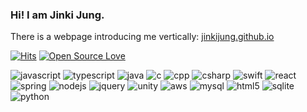 ### Hi! I am Jinki Jung.

There is a webpage introducing me vertically: [jinkijung.github.io](http://jinkijung.github.io/)

<!--
**JinkiJung/jinkijung** is a ✨ _special_ ✨ repository because its `README.md` (this file) appears on your GitHub profile.

Here are some ideas to get you started:
- 🔭 I’m currently working on ...
- 🌱 I’m currently learning ...
- 👯 I’m looking to collaborate on ...
- 🤔 I’m looking for help with ...
- 💬 Ask me about ...
- 📫 How to reach me: ...
- 😄 Pronouns: ...
- ⚡ Fun fact: ...
-->

[![Hits](https://hits.seeyoufarm.com/api/count/incr/badge.svg?url=https%3A%2F%2Fgithub.com%2Fjinkijung&count_bg=%2379C83D&title_bg=%23555555&icon=&icon_color=%23E7E7E7&title=hits&edge_flat=false)](https://github.com/jinkijung) 
[![Open Source Love](https://badges.frapsoft.com/os/v1/open-source.svg?v=103)](https://github.com/ellerbrock/open-source-badges/)

![javascript](https://img.shields.io/badge/javascript%20-%23323330.svg?&style=for-the-badge&logo=javascript&logoColor=%23F7DF1E)
![typescript](https://img.shields.io/badge/typescript%20-%23007ACC.svg?&style=for-the-badge&logo=typescript&logoColor=white)
![java](https://img.shields.io/badge/java-%23ED8B00.svg?&style=for-the-badge&logo=java&logoColor=white)
![c](https://img.shields.io/badge/c%20-%2300599C.svg?&style=for-the-badge&logo=c&logoColor=white)
![cpp](https://img.shields.io/badge/c++%20-%2300599C.svg?&style=for-the-badge&logo=c%2B%2B&logoColor=white)
![csharp](https://img.shields.io/badge/c%23%20-%23239120.svg?&style=for-the-badge&logo=c-sharp&logoColor=white)
![swift](https://img.shields.io/badge/swift-%23FA7343.svg?&style=for-the-badge&logo=swift&logoColor=white)
![react](https://img.shields.io/badge/react%20-%2320232a.svg?&style=for-the-badge&logo=react&logoColor=%2361DAFB)
![spring](https://img.shields.io/badge/spring%20-%236DB33F.svg?&style=for-the-badge&logo=spring&logoColor=white)
![nodejs](https://img.shields.io/badge/node.js%20-%2343853D.svg?&style=for-the-badge&logo=node.js&logoColor=white)
![jquery](https://img.shields.io/badge/jquery%20-%230769AD.svg?&style=for-the-badge&logo=jquery&logoColor=white)
![unity](https://img.shields.io/badge/unity%20-%23100000.svg?&style=for-the-badge&logo=unity&logoColor=white)
![aws](https://img.shields.io/badge/Amazon%20AWS-%23232F3E?logo=amazon-aws&logoColor=white&style=for-the-badge)
![mysql](https://img.shields.io/badge/mysql-%2300f.svg?&style=for-the-badge&logo=mysql&logoColor=white)
![html5](https://img.shields.io/badge/html5%20-%23E34F26.svg?&style=for-the-badge&logo=html5&logoColor=white)
![sqlite](https://img.shields.io/badge/sqlite-%2307405e.svg?&style=for-the-badge&logo=sqlite&logoColor=white)
![python](https://img.shields.io/badge/python-%233776AB.svg?&style=flat-square&logo=python&logoColor=white)
